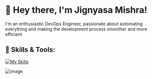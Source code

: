 # 📜 Hey there, I'm Jignyasa Mishra!
I'm an enthusiastic DevOps Engineer, passionate about automating everything and making the development process smoother and more efficient




## 🐳  Skills & Tools:
[![My Skills](https://skillicons.dev/icons?i=aws,ansible,bash,azure,docker,githubactions,go,gradle,kubernetes,linux,mysql,nginx,prometheus,py,selenium,terraform,figma,html,css,javascript)](https://skillicons.dev)

 
 ![image](https://github.com/jignyasamishra/jignyasamishra/assets/85229187/e5752293-0d56-4824-b029-61ff994011f2)
